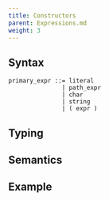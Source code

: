 ```yaml
---
title: Constructors
parent: Expressions.md
weight: 3
---
```


## Syntax

```
primary_expr ::= literal
               | path_expr
               | char
               | string
               | ( expr )
```

## Typing

## Semantics

## Example
